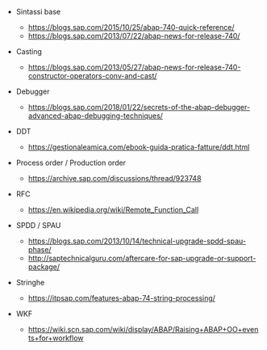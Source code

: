 - Sintassi base
  - https://blogs.sap.com/2015/10/25/abap-740-quick-reference/ 
  - https://blogs.sap.com/2013/07/22/abap-news-for-release-740/
  
 - Casting 
   - https://blogs.sap.com/2013/05/27/abap-news-for-release-740-constructor-operators-conv-and-cast/

- Debugger 
  - https://blogs.sap.com/2018/01/22/secrets-of-the-abap-debugger-advanced-abap-debugging-techniques/

- DDT
  - https://gestionaleamica.com/ebook-guida-pratica-fatture/ddt.html
  
- Process order / Production order
  - https://archive.sap.com/discussions/thread/923748
  
- RFC
  - https://en.wikipedia.org/wiki/Remote_Function_Call
  
- SPDD / SPAU
  - https://blogs.sap.com/2013/10/14/technical-upgrade-spdd-spau-phase/
  - http://saptechnicalguru.com/aftercare-for-sap-upgrade-or-support-package/
  
- Stringhe 
  - https://itpsap.com/features-abap-74-string-processing/
  
- WKF 
  - https://wiki.scn.sap.com/wiki/display/ABAP/Raising+ABAP+OO+events+for+workflow
